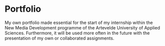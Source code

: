 # Portfolio
My own portfolio made essential for the start of my internship within the New Media Development programme of the Artevelde University of Applied Sciences. Furthermore, it will be used more often in the future with the presentation of my own or collaborated assignments.
